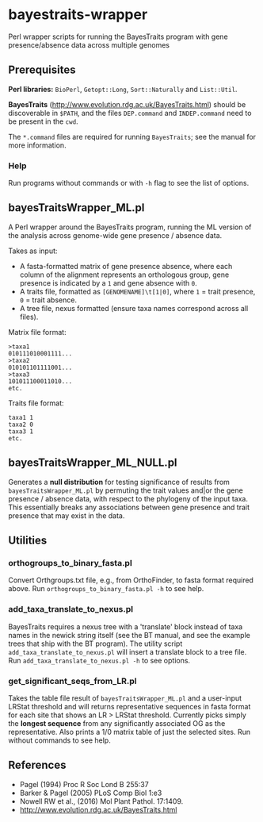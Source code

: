 # bayestraits-wrapper
Perl wrapper scripts for running the BayesTraits program with gene presence/absence data across multiple genomes

## Prerequisites
**Perl libraries:** `BioPerl`, `Getopt::Long`, `Sort::Naturally` and `List::Util`.

**BayesTraits** (http://www.evolution.rdg.ac.uk/BayesTraits.html) should be discoverable in `$PATH`, and the files `DEP.command` and `INDEP.command` need to be present in the `cwd`.

The `*.command` files are required for running `BayesTraits`; see the manual for more information.

### Help

Run programs without commands or with `-h` flag to see the list of options.

## bayesTraitsWrapper_ML.pl

A Perl wrapper around the BayesTraits program, running the ML version of the analysis across genome-wide gene presence / absence data.

Takes as input:
* A fasta-formatted matrix of gene presence absence, where each column of the alignment represents an orthologous group, gene presence is indicated by a `1` and gene absence with `0`.
* A traits file, formatted as `[GENOMENAME]\t[1|0]`, where `1` = trait presence, `0` = trait absence.
* A tree file, nexus formatted (ensure taxa names correspond across all files).

Matrix file format:
```
>taxa1
010111010001111...
>taxa2
010101101111001...
>taxa3
101011100011010...
etc.
```

Traits file format:
```
taxa1 1
taxa2 0
taxa3 1
etc.
```

## bayesTraitsWrapper_ML_NULL.pl

Generates a **null distribution** for testing significance of results from `bayesTraitsWrapper_ML.pl` by permuting the trait values and|or the gene presence / absence data, with respect to the phylogeny of the input taxa. This essentially breaks any associations between gene presence and trait presence that may exist in the data.

## Utilities
### orthogroups_to_binary_fasta.pl

Convert Orthgroups.txt file, e.g., from OrthoFinder, to fasta format required above. Run `orthogroups_to_binary_fasta.pl -h` to see help.

### add_taxa_translate_to_nexus.pl

BayesTraits requires a nexus tree with a 'translate' block instead of taxa names in the newick string itself (see the BT manual, and see the example trees that ship with the BT program). The utility script `add_taxa_translate_to_nexus.pl` will insert a translate block to a tree file. Run `add_taxa_translate_to_nexus.pl -h` to see options.

### get_significant_seqs_from_LR.pl

Takes the table file result of `bayesTraitsWrapper_ML.pl` and a user-input LRStat threshold and will returns representative sequences in fasta format for each site that shows an LR > LRStat threshold. Currently picks simply the **longest sequence** from any significantly associated OG as the representative. Also prints a 1/0 matrix table of just the selected sites. Run without commands to see help.

## References

* Pagel (1994) Proc R Soc Lond B 255:37
* Barker & Pagel (2005) PLoS Comp Biol 1:e3
* Nowell RW et al., (2016) Mol Plant Pathol. 17:1409.
* http://www.evolution.rdg.ac.uk/BayesTraits.html
